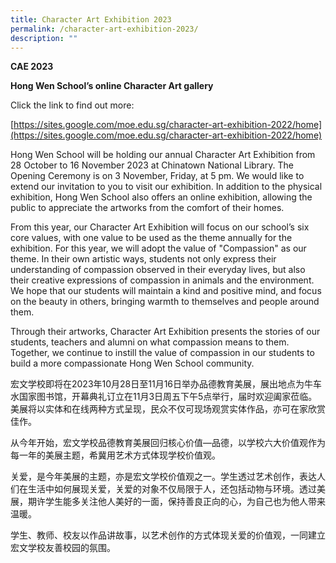 ```yaml
---
title: Character Art Exhibition 2023
permalink: /character-art-exhibition-2023/
description: ""
---
```

**CAE 2023**

**Hong Wen School’s online Character Art gallery**

Click the link to find out more:

[https://sites.google.com/moe.edu.sg/character-art-exhibition-2022/home](https://sites.google.com/moe.edu.sg/character-art-exhibition-2022/home)

Hong Wen School will be holding our annual Character Art Exhibition from 28 October to 16 November 2023 at Chinatown National Library. The Opening Ceremony is on 3 November, Friday, at 5 pm. We would like to extend our invitation to you to visit our exhibition. In addition to the physical exhibition, Hong Wen School also offers an online exhibition, allowing the public to appreciate the artworks from the comfort of their homes.

From this year, our Character Art Exhibition will focus on our school’s six core values, with one value to be used as the theme annually for the exhibition. For this year, we will adopt the value of "Compassion" as our theme. In their own artistic ways, students not only express their understanding of compassion observed in their everyday lives, but also their creative expressions of compassion in animals and the environment. We hope that our students will maintain a kind and positive mind, and focus on the beauty in others, bringing warmth to themselves and people around them.

Through their artworks, Character Art Exhibition presents the stories of our students, teachers and alumni on what compassion means to them. Together, we continue to instill the value of compassion in our students to build a more compassionate Hong Wen School community.

宏文学校即将在2023年10月28日至11月16日举办品德教育美展，展出地点为牛车水国家图书馆，开幕典礼订立在11月3日周五下午5点举行，届时欢迎阖家莅临。美展将以实体和在线两种方式呈现，民众不仅可现场观赏实体作品，亦可在家欣赏佳作。

从今年开始，宏文学校品德教育美展回归核心价值—品德，以学校六大价值观作为每一年的美展主题，希冀用艺术方式体现学校价值观。

关爱，是今年美展的主题，亦是宏文学校价值观之一。学生透过艺术创作，表达人们在生活中如何展现关爱，关爱的对象不仅局限于人，还包括动物与环境。透过美展，期许学生能多关注他人美好的一面，保持善良正向的心，为自己也为他人带来温暖。

学生、教师、校友以作品讲故事，以艺术创作的方式体现关爱的价值观，一同建立宏文学校友善校园的氛围。